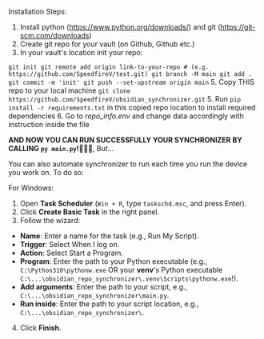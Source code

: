 Installation Steps:
1. Install python (https://www.python.org/downloads/) and git (https://git-scm.com/downloads)
2. Create git repo for your vault (on Github, Github etc.)
3. In your vault's location init your repo:

``
    git init
    git remote add origin link-to-your-repo # (e.g. https://github.com/SpeedfireV/test.git)
    git branch -M main
    git add .
    git commit -m 'init'
    git push --set-upstream origin main
``
5. Copy THIS repo to your local machine `git clone https://github.com/SpeedfireV/obsidian_synchronizer.git`
5. Run `pip install -r requirements.txt` in this copied repo location to install required dependencies
6. Go to _repo_info.env_ and change data accordingly with instruction inside the file

**AND NOW YOU CAN RUN SUCCESSFULLY YOUR SYNCHRONIZER BY CALLING `py main.py`!🥳🥳🥳**, But...

You can also automate synchronizer to run each time you run the device you work on. To do so:

For Windows:
1. Open **Task Scheduler** (`Win + R`, type `taskschd.msc`, and press Enter).
2. Click **Create Basic Task** in the right panel.
3. Follow the wizard:
- **Name**: Enter a name for the task (e.g., Run My Script).
- **Trigger**: Select When I log on.
- **Action**: Select Start a Program.
- **Program**: Enter the path to your Python executable (e.g., `C:\Python310\pythonw.exe` OR your **venv**'s Python executable `C:\...\obsidian_repo_synchronizer\.venv\Scripts\pythonw.exe`!).
- **Add arguments**: Enter the path to your script, e.g., `C:\...\obsidian_repo_synchronizer\main.py`.
- **Run inside**: Enter the path to your script location, e.g., `C:\...\obsidian_repo_synchronizer\`.
4. Click **Finish**.